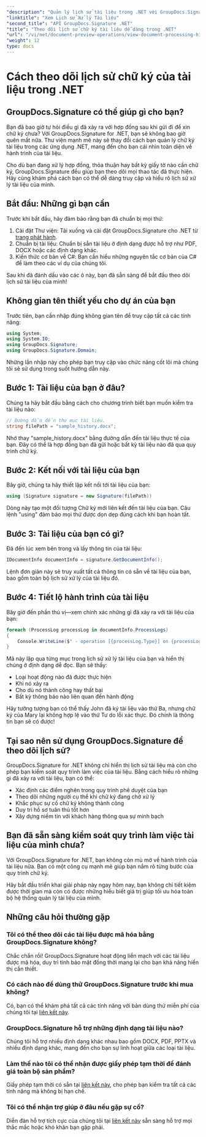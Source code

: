 ```yaml
---
"description": "Quản lý lịch sử tài liệu trong .NET với GroupDocs.Signature. Hướng dẫn từng bước của chúng tôi giúp bạn theo dõi quy trình chữ ký và tối ưu hóa việc quản lý quy trình làm việc."
"linktitle": "Xem Lịch sử Xử lý Tài liệu"
"second_title": "API GroupDocs.Signature .NET"
"title": "Theo dõi lịch sử chữ ký tài liệu dễ dàng trong .NET"
"url": "/vi/net/document-preview-operations/view-document-processing-history/"
"weight": 12
type: docs
---
```

# Cách theo dõi lịch sử chữ ký của tài liệu trong .NET

## GroupDocs.Signature có thể giúp gì cho bạn?

Bạn đã bao giờ tự hỏi điều gì đã xảy ra với hợp đồng sau khi gửi đi để xin chữ ký chưa? Với GroupDocs.Signature for .NET, bạn sẽ không bao giờ quên mất nữa. Thư viện mạnh mẽ này sẽ thay đổi cách bạn quản lý chữ ký tài liệu trong các ứng dụng .NET, mang đến cho bạn cái nhìn toàn diện về hành trình của tài liệu.

Cho dù bạn đang xử lý hợp đồng, thỏa thuận hay bất kỳ giấy tờ nào cần chữ ký, GroupDocs.Signature đều giúp bạn theo dõi mọi thao tác đã thực hiện. Hãy cùng khám phá cách bạn có thể dễ dàng truy cập và hiểu rõ lịch sử xử lý tài liệu của mình.

## Bắt đầu: Những gì bạn cần

Trước khi bắt đầu, hãy đảm bảo rằng bạn đã chuẩn bị mọi thứ:

1. Cài đặt Thư viện: Tải xuống và cài đặt GroupDocs.Signature cho .NET từ [trang phát hành](https://releases.groupdocs.com/signature/net/).
2. Chuẩn bị tài liệu: Chuẩn bị sẵn tài liệu ở định dạng được hỗ trợ như PDF, DOCX hoặc các định dạng khác.
3. Kiến thức cơ bản về C#: Bạn cần hiểu những nguyên tắc cơ bản của C# để làm theo các ví dụ của chúng tôi.

Sau khi đã đánh dấu vào các ô này, bạn đã sẵn sàng để bắt đầu theo dõi lịch sử tài liệu của mình!

## Không gian tên thiết yếu cho dự án của bạn

Trước tiên, bạn cần nhập đúng không gian tên để truy cập tất cả các tính năng:

```csharp
using System;
using System.IO;
using GroupDocs.Signature;
using GroupDocs.Signature.Domain;
```

Những lần nhập này cho phép bạn truy cập vào chức năng cốt lõi mà chúng tôi sẽ sử dụng trong suốt hướng dẫn này.

## Bước 1: Tài liệu của bạn ở đâu?

Chúng ta hãy bắt đầu bằng cách cho chương trình biết bạn muốn kiểm tra tài liệu nào:

```csharp
// Đường dẫn đến thư mục tài liệu.
string filePath = "sample_history.docx";
```

Nhớ thay "sample_history.docx" bằng đường dẫn đến tài liệu thực tế của bạn. Đây có thể là hợp đồng bạn đã gửi hoặc bất kỳ tài liệu nào đã qua quy trình chữ ký.

## Bước 2: Kết nối với tài liệu của bạn

Bây giờ, chúng ta hãy thiết lập kết nối tới tài liệu của bạn:

```csharp
using (Signature signature = new Signature(filePath))
```

Dòng này tạo một đối tượng Chữ ký mới liên kết đến tài liệu của bạn. Câu lệnh "using" đảm bảo mọi thứ được dọn dẹp đúng cách khi bạn hoàn tất.

## Bước 3: Tài liệu của bạn có gì?

Đã đến lúc xem bên trong và lấy thông tin của tài liệu:

```csharp
IDocumentInfo documentInfo = signature.GetDocumentInfo();
```

Lệnh đơn giản này sẽ truy xuất tất cả thông tin có sẵn về tài liệu của bạn, bao gồm toàn bộ lịch sử xử lý của tài liệu đó.

## Bước 4: Tiết lộ hành trình của tài liệu

Bây giờ đến phần thú vị—xem chính xác những gì đã xảy ra với tài liệu của bạn:

```csharp
foreach (ProcessLog processLog in documentInfo.ProcessLogs)
{
    Console.WriteLine($" - operation [{processLog.Type}] on {processLog.Date.ToShortDateString()}. Succeeded/Failed {processLog.Succeeded}/{processLog.Failed}. Message: {processLog.Message}");
}
```

Mã này lặp qua từng mục trong lịch sử xử lý tài liệu của bạn và hiển thị chúng ở định dạng dễ đọc. Bạn sẽ thấy:
- Loại hoạt động nào đã được thực hiện
- Khi nó xảy ra
- Cho dù nó thành công hay thất bại
- Bất kỳ thông báo nào liên quan đến hành động

Hãy tưởng tượng bạn có thể thấy John đã ký tài liệu vào thứ Ba, nhưng chữ ký của Mary lại không hợp lệ vào thứ Tư do lỗi xác thực. Đó chính là thông tin bạn sẽ có được!

## Tại sao nên sử dụng GroupDocs.Signature để theo dõi lịch sử?

GroupDocs.Signature for .NET không chỉ hiển thị lịch sử tài liệu mà còn cho phép bạn kiểm soát quy trình làm việc của tài liệu. Bằng cách hiểu rõ những gì đã xảy ra với tài liệu, bạn có thể:

- Xác định các điểm nghẽn trong quy trình phê duyệt của bạn
- Theo dõi những người cụ thể khi chữ ký đang chờ xử lý
- Khắc phục sự cố chữ ký không thành công
- Duy trì hồ sơ tuân thủ tốt hơn
- Xây dựng niềm tin với khách hàng thông qua sự minh bạch

## Bạn đã sẵn sàng kiểm soát quy trình làm việc tài liệu của mình chưa?

Với GroupDocs.Signature for .NET, bạn không còn mù mờ về hành trình của tài liệu nữa. Bạn có một công cụ mạnh mẽ giúp bạn nắm rõ từng bước của quy trình chữ ký.

Hãy bắt đầu triển khai giải pháp này ngay hôm nay, bạn không chỉ tiết kiệm được thời gian mà còn có được những hiểu biết giá trị giúp tối ưu hóa toàn bộ hệ thống quản lý tài liệu của mình.

## Những câu hỏi thường gặp

### Tôi có thể theo dõi các tài liệu được mã hóa bằng GroupDocs.Signature không?

Chắc chắn rồi! GroupDocs.Signature hoạt động liền mạch với các tài liệu được mã hóa, duy trì tính bảo mật đồng thời mang lại cho bạn khả năng hiển thị cần thiết.

### Có cách nào để dùng thử GroupDocs.Signature trước khi mua không?

Có, bạn có thể khám phá tất cả các tính năng với bản dùng thử miễn phí của chúng tôi tại [liên kết này](https://releases.groupdocs.com/).

### GroupDocs.Signature hỗ trợ những định dạng tài liệu nào?

Chúng tôi hỗ trợ nhiều định dạng khác nhau bao gồm DOCX, PDF, PPTX và nhiều định dạng khác, mang đến cho bạn sự linh hoạt giữa các loại tài liệu.

### Làm thế nào tôi có thể nhận được giấy phép tạm thời để đánh giá toàn bộ sản phẩm?

Giấy phép tạm thời có sẵn tại [liên kết này](https://purchase.groupdocs.com/temporary-license/), cho phép bạn kiểm tra tất cả các tính năng mà không bị hạn chế.

### Tôi có thể nhận trợ giúp ở đâu nếu gặp sự cố?

Diễn đàn hỗ trợ tích cực của chúng tôi tại [liên kết này](https://forum.groupdocs.com/c/signature/13) sẵn sàng hỗ trợ mọi thắc mắc hoặc khó khăn bạn gặp phải.